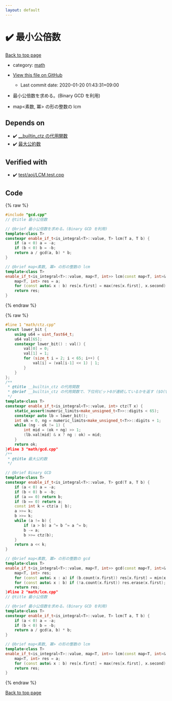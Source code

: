 ```yaml
---
layout: default
---
```


<!-- mathjax config similar to math.stackexchange -->
<script type="text/javascript" async
  src="https://cdnjs.cloudflare.com/ajax/libs/mathjax/2.7.5/MathJax.js?config=TeX-MML-AM_CHTML">
</script>
<script type="text/x-mathjax-config">
  MathJax.Hub.Config({
    TeX: { equationNumbers: { autoNumber: "AMS" }},
    tex2jax: {
      inlineMath: [ ['$','$'] ],
      processEscapes: true
    },
    "HTML-CSS": { matchFontHeight: false },
    displayAlign: "left",
    displayIndent: "2em"
  });
</script>

<script type="text/javascript" src="https://cdnjs.cloudflare.com/ajax/libs/jquery/3.4.1/jquery.min.js"></script>
<script src="https://cdn.jsdelivr.net/npm/jquery-balloon-js@1.1.2/jquery.balloon.min.js" integrity="sha256-ZEYs9VrgAeNuPvs15E39OsyOJaIkXEEt10fzxJ20+2I=" crossorigin="anonymous"></script>
<script type="text/javascript" src="../../assets/js/copy-button.js"></script>
<link rel="stylesheet" href="../../assets/css/copy-button.css" />


# :heavy_check_mark: 最小公倍数

<a href="../../index.html">Back to top page</a>

* category: <a href="../../index.html#7e676e9e663beb40fd133f5ee24487c2">math</a>
* <a href="{{ site.github.repository_url }}/blob/master/math/lcm.cpp">View this file on GitHub</a>
    - Last commit date: 2020-01-20 01:43:31+09:00


* 最小公倍数を求める。(Binary GCD を利用)
* map<素数, 冪> の形の整数の lcm


## Depends on

* :heavy_check_mark: <a href="ctz.cpp.html">__builtin_ctz の代用関数</a>
* :heavy_check_mark: <a href="gcd.cpp.html">最大公約数</a>


## Verified with

* :heavy_check_mark: <a href="../../verify/test/aoj/LCM.test.cpp.html">test/aoj/LCM.test.cpp</a>


## Code

<a id="unbundled"></a>
{% raw %}
```cpp
#include "gcd.cpp"
// @title 最小公倍数

// @brief 最小公倍数を求める。(Binary GCD を利用)
template<class T>
constexpr enable_if_t<is_integral<T>::value, T> lcm(T a, T b) {
	if (a < 0) a = -a;
	if (b < 0) b = -b;
	return a / gcd(a, b) * b;
}

// @brief map<素数, 冪> の形の整数の lcm
template<class T>
enable_if_t<is_integral<T>::value, map<T, int>> lcm(const map<T, int>& a, const map<T, int>& b) {
	map<T, int> res = a;
	for (const auto& x : b) res[x.first] = max(res[x.first], x.second);
	return res;
}
```
{% endraw %}

<a id="bundled"></a>
{% raw %}
```cpp
#line 1 "math/ctz.cpp"
struct lower_bit {
	using u64 = uint_fast64_t;
	u64 val[65];
	constexpr lower_bit() : val() {
		val[0] = 0;
		val[1] = 1;
		for (size_t i = 2; i < 65; i++) {
			val[i] = (val[i-1] << 1) | 1;
		}
	}
};
/**
 * @title __builtin_ctz の代用関数
 * @brief __builtin_ctz の代用関数で、下位何ビット0が連続しているかを返す ($O(\log \log N)$)
 */
template<class T>
constexpr enable_if_t<is_integral<T>::value, int> ctz(T x) {
	static_assert(numeric_limits<make_unsigned_t<T>>::digits < 65);
	constexpr auto lb = lower_bit();
	int ok = 0, ng = numeric_limits<make_unsigned_t<T>>::digits + 1;
	while (ng - ok != 1) {
		int mid = (ok + ng) >> 1;
		(lb.val[mid] & x ? ng : ok) = mid;
	}
	return ok;
}#line 3 "math/gcd.cpp"
/**
 * @title 最大公約数
 */

// @brief Binary GCD
template<class T>
constexpr enable_if_t<is_integral<T>::value, T> gcd(T a, T b) {
	if (a < 0) a = -a;
	if (b < 0) b = -b;
	if (a == 0) return b;
	if (b == 0) return a;
	const int k = ctz(a | b);
	a >>= k;
	b >>= k;
	while (a != b) {
		if (a > b) a ^= b ^= a ^= b;
		b -= a;
		b >>= ctz(b);
	}
	return a << k;
}

// @brief map<素数, 冪> の形の整数の gcd
template<class T>
enable_if_t<is_integral<T>::value, map<T, int>> gcd(const map<T, int>& a, const map<T, int>& b) {
	map<T, int> res;
	for (const auto& x : a) if (b.count(x.first)) res[x.first] = min(x.second, b.at(x.first));
	for (const auto& x : b) if (!a.count(x.first)) res.erase(x.first);
	return res;
}#line 2 "math/lcm.cpp"
// @title 最小公倍数

// @brief 最小公倍数を求める。(Binary GCD を利用)
template<class T>
constexpr enable_if_t<is_integral<T>::value, T> lcm(T a, T b) {
	if (a < 0) a = -a;
	if (b < 0) b = -b;
	return a / gcd(a, b) * b;
}

// @brief map<素数, 冪> の形の整数の lcm
template<class T>
enable_if_t<is_integral<T>::value, map<T, int>> lcm(const map<T, int>& a, const map<T, int>& b) {
	map<T, int> res = a;
	for (const auto& x : b) res[x.first] = max(res[x.first], x.second);
	return res;
}
```
{% endraw %}

<a href="../../index.html">Back to top page</a>

